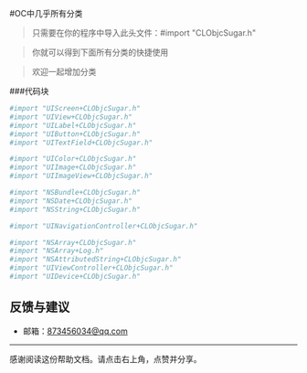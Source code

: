 #OC中几乎所有分类

> 只需要在你的程序中导入此头文件：#import "CLObjcSugar.h"

>你就可以得到下面所有分类的快捷使用

>欢迎一起增加分类


###代码块
``` python
#import "UIScreen+CLObjcSugar.h"
#import "UIView+CLObjcSugar.h"
#import "UILabel+CLObjcSugar.h"
#import "UIButton+CLObjcSugar.h"
#import "UITextField+CLObjcSugar.h"

#import "UIColor+CLObjcSugar.h"
#import "UIImage+CLObjcSugar.h"
#import "UIImageView+CLObjcSugar.h"

#import "NSBundle+CLObjcSugar.h"
#import "NSDate+CLObjcSugar.h"
#import "NSString+CLObjcSugar.h"

#import "UINavigationController+CLObjcSugar.h"

#import "NSArray+CLObjcSugar.h"
#import "NSArray+Log.h"
#import "NSAttributedString+CLObjcSugar.h"
#import "UIViewController+CLObjcSugar.h"
#import "UIDevice+CLObjcSugar.h"


```


## 反馈与建议
- 邮箱：<873456034@qq.com>

---------
感谢阅读这份帮助文档。请点击右上角，点赞并分享。


